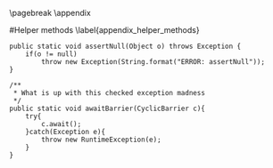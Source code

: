 \pagebreak
\appendix

#Helper methods
\label{appendix_helper_methods}
```
public static void assertNull(Object o) throws Exception {
    if(o != null)
        throw new Exception(String.format("ERROR: assertNull"));
}

/**
 * What is up with this checked exception madness
 */
public static void awaitBarrier(CyclicBarrier c){
    try{
        c.await();
    }catch(Exception e){
        throw new RuntimeException(e);
    }
}
```
